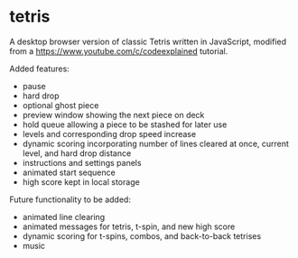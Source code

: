 # tetris

A desktop browser version of classic Tetris written in JavaScript, modified from a https://www.youtube.com/c/codeexplained tutorial.

Added features:
  - pause
  - hard drop
  - optional ghost piece
  - preview window showing the next piece on deck
  - hold queue allowing a piece to be stashed for later use
  - levels and corresponding drop speed increase
  - dynamic scoring incorporating number of lines cleared at once, current level, and hard drop distance
  - instructions and settings panels
  - animated start sequence
  - high score kept in local storage

Future functionality to be added:
  - animated line clearing
  - animated messages for tetris, t-spin, and new high score
  - dynamic scoring for t-spins, combos, and back-to-back tetrises
  - music
